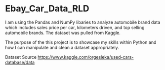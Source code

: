 # Ebay_Car_Data_RLD
I am using the Pandas and NumPy libaries to analyze automobile brand data which includes sales price per car, kilometers driven, and top selling automobile brands.  The dataset was pulled from Kaggle.

The purpose of the this project is to showcase my skills within Python and how I can manipulate and clean a dataset appropriately.

Dataset Source
https://www.kaggle.com/orgesleka/used-cars-database/data
